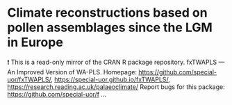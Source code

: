 # Climate reconstructions based on pollen assemblages since the LGM in Europe

❗ This is a read-only mirror of the CRAN R package repository. fxTWAPLS — An Improved Version of WA-PLS. Homepage: https://github.com/special-uor/fxTWAPLS/, https://special-uor.github.io/fxTWAPLS/, https://research.reading.ac.uk/palaeoclimate/ Report bugs for this package: https://github.com/special-uor/f ...
